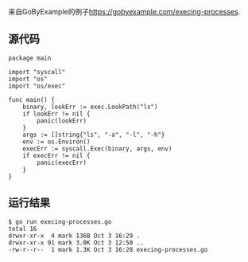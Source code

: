 
来自GoByExample的例子<https://gobyexample.com/execing-processes>.


## 源代码

```
package main

import "syscall"
import "os"
import "os/exec"

func main() {
    binary, lookErr := exec.LookPath("ls")
    if lookErr != nil {
        panic(lookErr)
    }
    args := []string{"ls", "-a", "-l", "-h"}
    env := os.Environ()
    execErr := syscall.Exec(binary, args, env)
    if execErr != nil {
        panic(execErr)
    }
}
```


## 运行结果

```
$ go run execing-processes.go
total 16
drwxr-xr-x  4 mark 136B Oct 3 16:29 .
drwxr-xr-x 91 mark 3.0K Oct 3 12:50 ..
-rw-r--r--  1 mark 1.3K Oct 3 16:28 execing-processes.go
```
